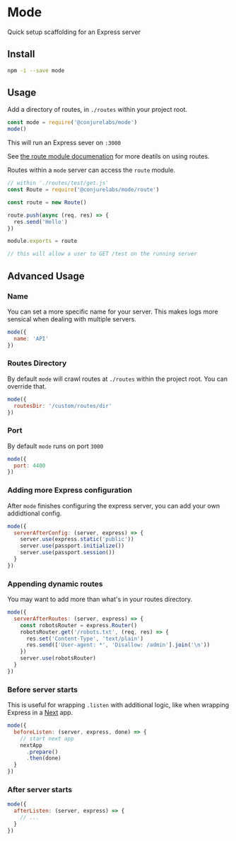 # Mode

Quick setup scaffolding for an Express server

## Install

```sh
npm -i --save mode
```

## Usage

Add a directory of routes, in `./routes` within your project root.

```js
const mode = require('@conjurelabs/mode')
mode()
```

This will run an Express sever on `:3000`

See [the route module documenation](https://github.com/ConjureLabs/route#readme) for more deatils on using routes.

Routes within a `mode` server can access the `route` module.

```js
// within './routes/test/get.js'
const Route = require('@conjurelabs/mode/route')

const route = new Route()

route.push(async (req, res) => {
  res.send('Hello')
})

module.exports = route

// this will allow a user to GET /test on the running server
```

## Advanced Usage

### Name

You can set a more specific name for your server. This makes logs more sensical when dealing with multiple servers.

```js
mode({
  name: 'API'
})
```

### Routes Directory

By default `mode` will crawl routes at `./routes` within the project root. You can override that.

```js
mode({
  routesDir: '/custom/routes/dir'
})
```

### Port

By default `mode` runs on port `3000`

```js
mode({
  port: 4400
})
```

### Adding more Express configuration

After `mode` finishes configuring the express server, you can add your own addidtional config.

```js
mode({
  serverAfterConfig: (server, express) => {
    server.use(express.static('public'))
    server.use(passport.initialize())
    server.use(passport.session())
  }
})
```

### Appending dynamic routes

You may want to add more than what's in your routes directory.

```js
mode({
  serverAfterRoutes: (server, express) => {
    const robotsRouter = express.Router()
    robotsRouter.get('/robots.txt', (req, res) => {
      res.set('Content-Type', 'text/plain')
      res.send(['User-agent: *', 'Disallow: /admin'].join('\n'))
    })
    server.use(robotsRouter)
  }
})
```

### Before server starts

This is useful for wrapping `.listen` with additional logic, like when wrapping Express in a [Next](https://github.com/zeit/next.js#readme) app.

```js
mode({
  beforeListen: (server, express, done) => {
    // start next app
    nextApp
      .prepare()
      .then(done)
  }
})
```

### After server starts

```js
mode({
  afterListen: (server, express) => {
    // ...
  }
})
```
